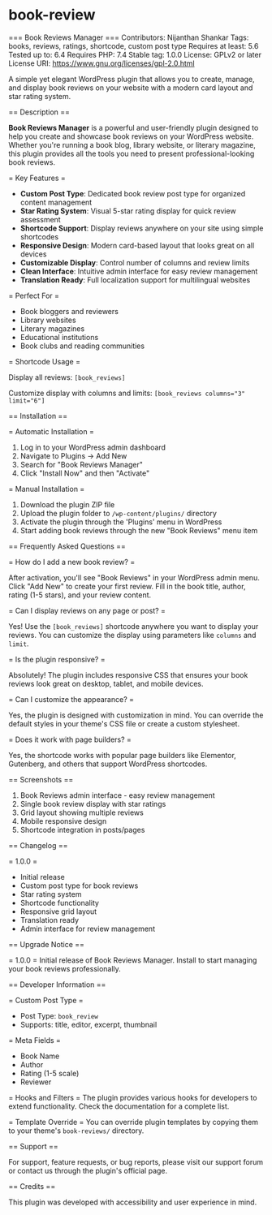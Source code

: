 # book-review

=== Book Reviews Manager ===
Contributors: Nijanthan Shankar
Tags: books, reviews, ratings, shortcode, custom post type
Requires at least: 5.6
Tested up to: 6.4
Requires PHP: 7.4
Stable tag: 1.0.0
License: GPLv2 or later
License URI: https://www.gnu.org/licenses/gpl-2.0.html

A simple yet elegant WordPress plugin that allows you to create, manage, and display book reviews on your website with a modern card layout and star rating system.

== Description ==

**Book Reviews Manager** is a powerful and user-friendly plugin designed to help you create and showcase book reviews on your WordPress website. Whether you're running a book blog, library website, or literary magazine, this plugin provides all the tools you need to present professional-looking book reviews.

= Key Features =

* **Custom Post Type**: Dedicated book review post type for organized content management
* **Star Rating System**: Visual 5-star rating display for quick review assessment
* **Shortcode Support**: Display reviews anywhere on your site using simple shortcodes
* **Responsive Design**: Modern card-based layout that looks great on all devices
* **Customizable Display**: Control number of columns and review limits
* **Clean Interface**: Intuitive admin interface for easy review management
* **Translation Ready**: Full localization support for multilingual websites

= Perfect For =

* Book bloggers and reviewers
* Library websites
* Literary magazines
* Educational institutions
* Book clubs and reading communities

= Shortcode Usage =

Display all reviews:
`[book_reviews]`

Customize display with columns and limits:
`[book_reviews columns="3" limit="6"]`

== Installation ==

= Automatic Installation =

1. Log in to your WordPress admin dashboard
2. Navigate to Plugins → Add New
3. Search for "Book Reviews Manager"
4. Click "Install Now" and then "Activate"

= Manual Installation =

1. Download the plugin ZIP file
2. Upload the plugin folder to `/wp-content/plugins/` directory
3. Activate the plugin through the 'Plugins' menu in WordPress
4. Start adding book reviews through the new "Book Reviews" menu item

== Frequently Asked Questions ==

= How do I add a new book review? =

After activation, you'll see "Book Reviews" in your WordPress admin menu. Click "Add New" to create your first review. Fill in the book title, author, rating (1-5 stars), and your review content.

= Can I display reviews on any page or post? =

Yes! Use the `[book_reviews]` shortcode anywhere you want to display your reviews. You can customize the display using parameters like `columns` and `limit`.

= Is the plugin responsive? =

Absolutely! The plugin includes responsive CSS that ensures your book reviews look great on desktop, tablet, and mobile devices.

= Can I customize the appearance? =

Yes, the plugin is designed with customization in mind. You can override the default styles in your theme's CSS file or create a custom stylesheet.

= Does it work with page builders? =

Yes, the shortcode works with popular page builders like Elementor, Gutenberg, and others that support WordPress shortcodes.

== Screenshots ==

1. Book Reviews admin interface - easy review management
2. Single book review display with star ratings
3. Grid layout showing multiple reviews
4. Mobile responsive design
5. Shortcode integration in posts/pages

== Changelog ==

= 1.0.0 =
* Initial release
* Custom post type for book reviews
* Star rating system
* Shortcode functionality
* Responsive grid layout
* Translation ready
* Admin interface for review management

== Upgrade Notice ==

= 1.0.0 =
Initial release of Book Reviews Manager. Install to start managing your book reviews professionally.

== Developer Information ==

= Custom Post Type =
* Post Type: `book_review`
* Supports: title, editor, excerpt, thumbnail

= Meta Fields =
* Book Name
* Author
* Rating (1-5 scale)
* Reviewer

= Hooks and Filters =
The plugin provides various hooks for developers to extend functionality. Check the documentation for a complete list.

= Template Override =
You can override plugin templates by copying them to your theme's `book-reviews/` directory.

== Support ==

For support, feature requests, or bug reports, please visit our support forum or contact us through the plugin's official page.

== Credits ==

This plugin was developed with accessibility and user experience in mind.
